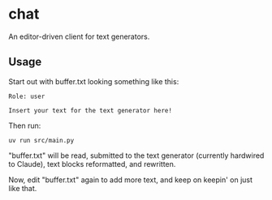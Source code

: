 # chat

An editor-driven client for text generators.

## Usage

Start out with buffer.txt looking something like this:

```
Role: user

Insert your text for the text generator here!
```

Then run:

```shell
uv run src/main.py
```

"buffer.txt" will be read, submitted to the text generator (currently
hardwired to Claude), text blocks reformatted, and rewritten.

Now, edit "buffer.txt" again to add more text, and keep on keepin'
on just like that.
